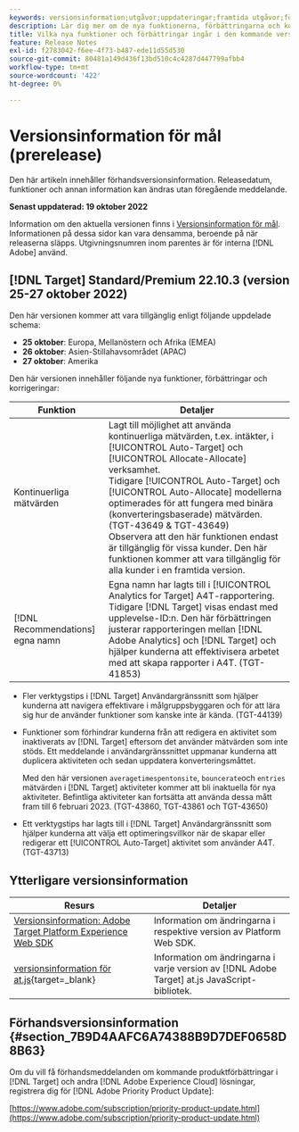 ```yaml
---
keywords: versionsinformation;utgåvor;uppdateringar;framtida utgåvor;förbättringar;nya funktioner;korrigeringar;uppdateringar;prerelease
description: Lär dig mer om de nya funktionerna, förbättringarna och korrigeringarna i den kommande utgåvan av Adobe Target, bland annat SDK:er, API:er och JavaScript-bibliotek.
title: Vilka nya funktioner och förbättringar ingår i den kommande versionen?
feature: Release Notes
exl-id: f2783042-f6ee-4f73-b487-ede11d55d530
source-git-commit: 80481a149d436f13bd510c4c4287d447799afbb4
workflow-type: tm+mt
source-wordcount: '422'
ht-degree: 0%

---
```


# Versionsinformation för mål (prerelease)

Den här artikeln innehåller förhandsversionsinformation. Releasedatum, funktioner och annan information kan ändras utan föregående meddelande.

**Senast uppdaterad: 19 oktober 2022**

Information om den aktuella versionen finns i [Versionsinformation för mål](release-notes.md). Informationen på dessa sidor kan vara densamma, beroende på när releaserna släpps. Utgivningsnumren inom parentes är för interna [!DNL Adobe] använd.

## [!DNL Target] Standard/Premium 22.10.3 (version 25-27 oktober 2022)

Den här versionen kommer att vara tillgänglig enligt följande uppdelade schema:

* **25 oktober**: Europa, Mellanöstern och Afrika (EMEA)
* **26 oktober**: Asien-Stillahavsområdet (APAC)
* **27 oktober**: Amerika

Den här versionen innehåller följande nya funktioner, förbättringar och korrigeringar:

| Funktion | Detaljer |
| --- | --- |
| Kontinuerliga mätvärden | Lagt till möjlighet att använda kontinuerliga mätvärden, t.ex. intäkter, i [!UICONTROL Auto-Target] och [!UICONTROL Allocate-Allocate] verksamhet.<br>Tidigare [!UICONTROL Auto-Target] och [!UICONTROL Auto-Allocate] modellerna optimerades för att fungera med binära (konverteringsbaserade) mätvärden. (TGT-43649 &amp; TGT-43649)<BR>Observera att den här funktionen endast är tillgänglig för vissa kunder. Den här funktionen kommer att vara tillgänglig för alla kunder i en framtida version. |
| [!DNL Recommendations] egna namn | Egna namn har lagts till i [!UICONTROL Analytics for Target] A4T-rapportering. Tidigare [!DNL Target] visas endast med upplevelse-ID:n. Den här förbättringen justerar rapporteringen mellan [!DNL Adobe Analytics] och [!DNL Target] och hjälper kunderna att effektivisera arbetet med att skapa rapporter i A4T. (TGT-41853) |

* Fler verktygstips i [!DNL Target] Användargränssnitt som hjälper kunderna att navigera effektivare i målgruppsbyggaren och för att lära sig hur de använder funktioner som kanske inte är kända. (TGT-44139)
* Funktioner som förhindrar kunderna från att redigera en aktivitet som inaktiverats av [!DNL Target] eftersom det använder mätvärden som inte stöds. Ett meddelande i användargränssnittet uppmanar kunderna att duplicera aktiviteten och sedan uppdatera konverteringsmåttet.

   Med den här versionen `averagetimespentonsite`, `bouncerate`och `entries` mätvärden i [!DNL Target] aktiviteter kommer att bli inaktuella för nya aktiviteter. Befintliga aktiviteter kan fortsätta att använda dessa mått fram till 6 februari 2023. (TGT-43860, TGT-43861 och TGT-43650)

* Ett verktygstips har lagts till i [!DNL Target] Användargränssnitt som hjälper kunderna att välja ett optimeringsvillkor när de skapar eller redigerar ett [!UICONTROL Auto-Target] aktivitet som använder A4T. (TGT-43713)

## Ytterligare versionsinformation

| Resurs | Detaljer |
|--- |--- |
| [Versionsinformation: Adobe Target Platform Experience Web SDK](https://experienceleague.adobe.com/docs/experience-platform/edge/release-notes.html?lang=en) | Information om ändringarna i respektive version av Platform Web SDK. |
| [versionsinformation för at.js](https://developer.adobe.com/target/implement/client-side/atjs/target-atjs-versions/){target=_blank} | Information om ändringarna i varje version av [!DNL Adobe Target] at.js JavaScript-bibliotek. |


## Förhandsversionsinformation {#section_7B9D4AAFC6A74388B9D7DEF0658D8B63}

Om du vill få förhandsmeddelanden om kommande produktförbättringar i [!DNL Target] och andra [!DNL Adobe Experience Cloud] lösningar, registrera dig för [!DNL Adobe Priority Product Update]:

[https://www.adobe.com/subscription/priority-product-update.html](https://www.adobe.com/subscription/priority-product-update.html)
